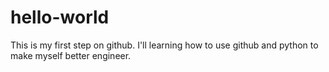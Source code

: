 # hello-world
This is my first step on github.
I'll learning how to use github and python to make myself better engineer.

